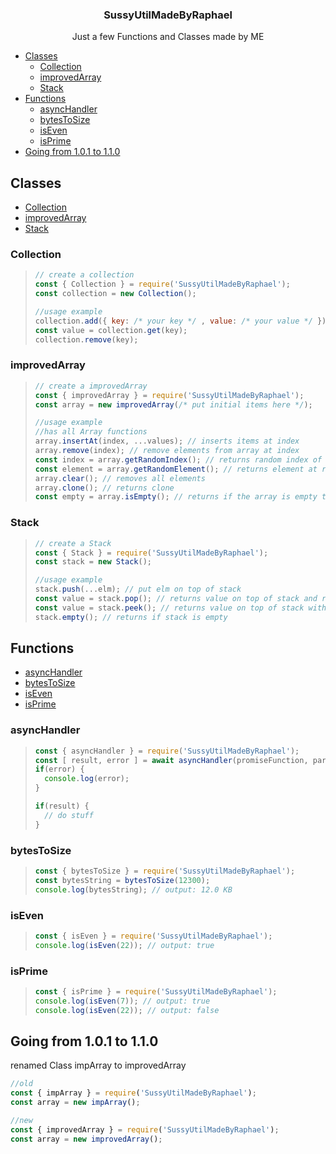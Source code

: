 <h3 align="center">SussyUtilMadeByRaphael</h3>
<p align="center">
    Just a few Functions and Classes made by ME
    <br>
</p>

- [Classes](#classes)
  - [Collection](#collection)
  - [improvedArray](#improvedarray)
  - [Stack](#stack)
- [Functions](#functions)
  - [asyncHandler](#asynchandler)
  - [bytesToSize](#bytestosize)
  - [isEven](#iseven)
  - [isPrime](#isprime)
- [Going from 1.0.1 to 1.1.0](#going-from-101-to-110)

## Classes

- [Collection](#collection)
- [improvedArray](#improvedarray)
- [Stack](#stack)

### Collection
>```js
> // create a collection
> const { Collection } = require('SussyUtilMadeByRaphael');
> const collection = new Collection();
>
> //usage example
> collection.add({ key: /* your key */ , value: /* your value */ });
> const value = collection.get(key);
> collection.remove(key);
>```

### improvedArray

>```js
> // create a improvedArray
> const { improvedArray } = require('SussyUtilMadeByRaphael');
> const array = new improvedArray(/* put initial items here */);
>
> //usage example
> //has all Array functions
> array.insertAt(index, ...values); // inserts items at index
> array.remove(index); // remove elements from array at index
> const index = array.getRandomIndex(); // returns random index of array
> const element = array.getRandomElement(); // returns element at random index
> array.clear(); // removes all elements
> array.clone(); // returns clone
> const empty = array.isEmpty(); // returns if the array is empty true else false
>```

### Stack

>```js
> // create a Stack
> const { Stack } = require('SussyUtilMadeByRaphael');
> const stack = new Stack();
>
> //usage example
> stack.push(...elm); // put elm on top of stack
> const value = stack.pop(); // returns value on top of stack and removes it
> const value = stack.peek(); // returns value on top of stack without removing it
> stack.empty(); // returns if stack is empty
>```

## Functions

* [asyncHandler](#asyncHandler)
* [bytesToSize](#bytesToSize)
* [isEven](#isEven)
* [isPrime](#isPrime)

### asyncHandler

>```js
> const { asyncHandler } = require('SussyUtilMadeByRaphael');
> const [ result, error ] = await asyncHandler(promiseFunction, params);
> if(error) {
>   console.log(error);
> }
>
> if(result) {
>   // do stuff
> }
>```

### bytesToSize

>```js
> const { bytesToSize } = require('SussyUtilMadeByRaphael');
> const bytesString = bytesToSize(12300);
> console.log(bytesString); // output: 12.0 KB
>```

### isEven

>```js
> const { isEven } = require('SussyUtilMadeByRaphael');
> console.log(isEven(22)); // output: true
>```

### isPrime

>```js
> const { isPrime } = require('SussyUtilMadeByRaphael');
> console.log(isEven(7)); // output: true
> console.log(isEven(22)); // output: false
>```

## Going from 1.0.1 to 1.1.0
renamed Class impArray to improvedArray

```js
//old
const { impArray } = require('SussyUtilMadeByRaphael');
const array = new impArray();

//new
const { improvedArray } = require('SussyUtilMadeByRaphael');
const array = new improvedArray();
```